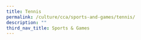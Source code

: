 ```yaml
---
title: Tennis
permalink: /culture/cca/sports-and-games/tennis/
description: ""
third_nav_title: Sports & Games
---
```

